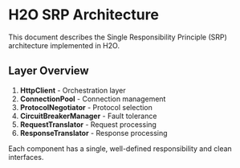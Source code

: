 # H2O SRP Architecture

This document describes the Single Responsibility Principle (SRP) architecture implemented in H2O.

## Layer Overview

1. **HttpClient** - Orchestration layer
2. **ConnectionPool** - Connection management
3. **ProtocolNegotiator** - Protocol selection
4. **CircuitBreakerManager** - Fault tolerance
5. **RequestTranslator** - Request processing
6. **ResponseTranslator** - Response processing

Each component has a single, well-defined responsibility and clean interfaces.